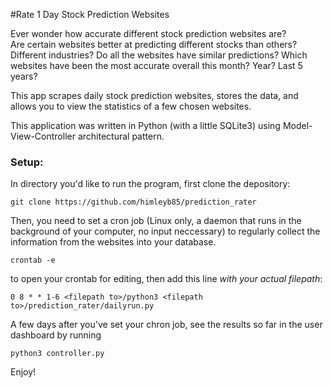 #Rate 1 Day Stock Prediction Websites

Ever wonder how accurate different stock prediction websites are?  
Are certain websites better at predicting different stocks than others?
Different industries?
Do all the websites have similar predictions?
Which websites have been the most accurate overall this month?  Year?  Last 5 years?

This app scrapes daily stock prediction websites, stores the data, and allows you to view the statistics of a few chosen websites.

This application was written in Python (with a little SQLite3) using Model-View-Controller architectural pattern.  

### Setup:

In directory you'd like to run the program, first clone the depository:

`git clone https://github.com/himleyb85/prediction_rater`

Then, you need to set a cron job (Linux only, a daemon that runs in the background of your computer, no input neccessary) to regularly collect the information from the websites into your database.

`crontab -e` 

to open your crontab for editing, then add this line *with your actual filepath*:

`0 8 * * 1-6 <filepath to>/python3 <filepath to>/prediction_rater/dailyrun.py`

A few days after you've set your chron job, see the results so far in the user dashboard by running 

`python3 controller.py`

Enjoy!


